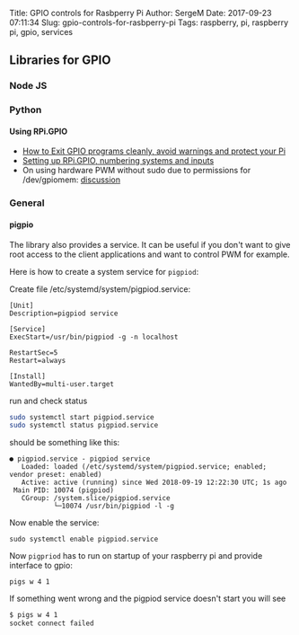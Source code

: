 Title: GPIO controls for Rasbperry Pi
Author: SergeM
Date: 2017-09-23 07:11:34
Slug: gpio-controls-for-rasbperry-pi
Tags: raspberry, pi, raspberry pi, gpio, services


## Libraries for GPIO
### Node JS



### Python

#### Using RPi.GPIO
* [How to Exit GPIO programs cleanly, avoid warnings and protect your Pi](https://raspi.tv/2013/rpi-gpio-basics-3-how-to-exit-gpio-programs-cleanly-avoid-warnings-and-protect-your-pi)
* [Setting up RPi.GPIO, numbering systems and inputs](http://raspi.tv/2013/rpi-gpio-basics-4-setting-up-rpi-gpio-numbering-systems-and-inputs)
* On using hardware PWM without sudo due to permissions for /dev/gpiomem:  [discussion](https://forum.ubiquityrobotics.com/t/unable-to-use-hardware-pwm-without-sudo-due-to-permissions-for-dev-gpiomem/84)

### General

#### pigpio
The library also provides a service.
It can be useful if you don't want to give root access to the client applications and want to control PWM for example.

Here is how to create a system service for `pigpiod`:

Create file 
/etc/systemd/system/pigpiod.service: 

```
[Unit]
Description=pigpiod service

[Service]
ExecStart=/usr/bin/pigpiod -g -n localhost

RestartSec=5
Restart=always

[Install]
WantedBy=multi-user.target

```

run and check status

```bash
sudo systemctl start pigpiod.service
sudo systemctl status pigpiod.service
```

should be something like this:
```
● pigpiod.service - pigpiod service
   Loaded: loaded (/etc/systemd/system/pigpiod.service; enabled; vendor preset: enabled)
   Active: active (running) since Wed 2018-09-19 12:22:30 UTC; 1s ago
 Main PID: 10074 (pigpiod)
   CGroup: /system.slice/pigpiod.service
           └─10074 /usr/bin/pigpiod -l -g

```

Now enable the service:
```
sudo systemctl enable pigpiod.service
```

Now `pigpriod` has to run on startup of your raspberry pi and provide interface to gpio:
```
pigs w 4 1
```

If something went wrong and the pigpiod service doesn't start you will see
```bash
$ pigs w 4 1 
socket connect failed

```
